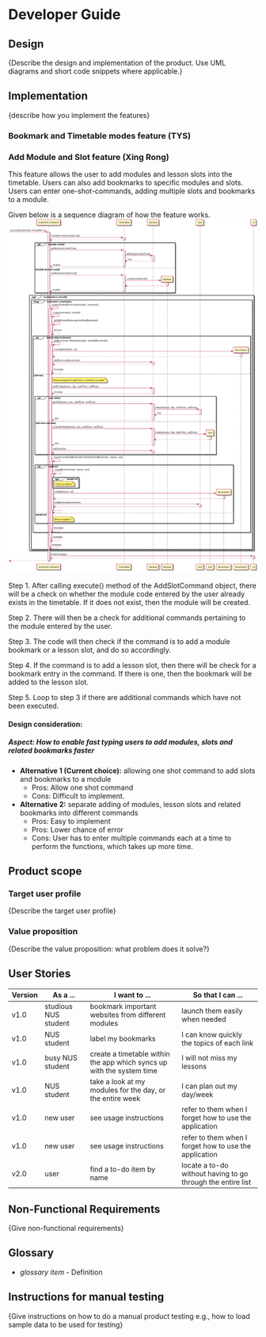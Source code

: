 # Developer Guide

## **Design**

{Describe the design and implementation of the product. Use UML diagrams and short code snippets where applicable.}

## **Implementation**
{describe how you implement the features}

### Bookmark and Timetable modes feature (TYS)

### Add Module and Slot feature (Xing Rong)
This feature allows the user to add modules and lesson slots into the timetable.
Users can also add bookmarks to specific modules and slots.
Users can enter one-shot-commands, adding multiple slots and bookmarks to a module.

Given below is a sequence diagram of how the feature works.
![](diagrams/addSlotSequenceDiagram.png)
<br>
<br>
Step 1. After calling execute() method of the AddSlotCommand object, there will be a check on whether the module code 
entered by the user already exists in the timetable. If it does not exist, then the module will be created.

Step 2. There will then be a check for additional commands pertaining to the module entered by the user.

Step 3. The code will then check if the command is to add a module bookmark or a lesson slot, and do so accordingly.

Step 4. If the command is to add a lesson slot, then there will be check for a bookmark entry in the command. If there 
is one, then the bookmark will be added to the lesson slot.

Step 5. Loop to step 3 if there are additional commands which have not been executed.

#### Design consideration:

##### Aspect: How to enable fast typing users to add modules, slots and related bookmarks faster
* **Alternative 1 (Current choice):** allowing one shot command to add slots and bookmarks to a module
    * Pros: Allow one shot command
    * Cons: Difficult to implement.
* **Alternative 2:** separate adding of modules, lesson slots and related bookmarks into different commands
    * Pros: Easy to implement
    * Pros: Lower chance of error
    * Cons: User has to enter multiple commands each at a time to perform the functions, which takes up more time.

    
## Product scope
### Target user profile

{Describe the target user profile}

### Value proposition

{Describe the value proposition: what problem does it solve?}

## User Stories

|Version| As a ... | I want to ... | So that I can ...|
|--------|----------|---------------|------------------|
|v1.0|studious NUS student| bookmark important websites from different modules|launch them easily when needed|
|v1.0|NUS student|label my bookmarks|I can know quickly the topics of each link|
|v1.0|busy NUS student|create a timetable within the app which syncs up with the system time|I will not miss my lessons|
|v1.0|NUS student|take a look at my modules for the day, or the entire week|I can plan out my day/week|
|v1.0|new user|see usage instructions|refer to them when I forget how to use the application|
|v1.0|new user|see usage instructions|refer to them when I forget how to use the application|
|v2.0|user|find a to-do item by name|locate a to-do without having to go through the entire list|

## Non-Functional Requirements

{Give non-functional requirements}

## Glossary

* *glossary item* - Definition

## Instructions for manual testing

{Give instructions on how to do a manual product testing e.g., how to load sample data to be used for testing}
